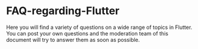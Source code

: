 # FAQ-regarding-Flutter
Here you will find a variety of questions on a wide range of topics in Flutter. You can post your own questions and the moderation team of this document will try to answer them as soon as possible.
